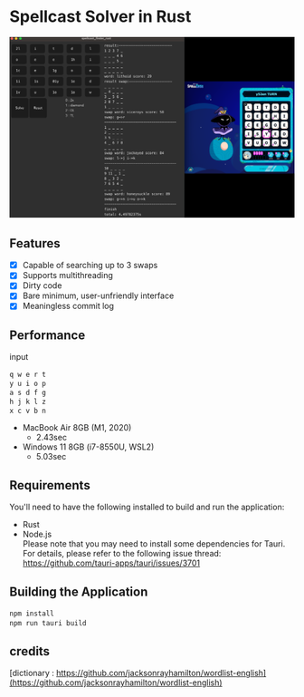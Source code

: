 # Spellcast Solver in Rust
![screenshot.png](screenshot.png)

## Features
- [x] Capable of searching up to 3 swaps
- [x] Supports multithreading
- [x] Dirty code
- [x] Bare minimum, user-unfriendly interface
- [x] Meaningless commit log

## Performance
input
```
q w e r t 
y u i o p 
a s d f g 
h j k l z 
x c v b n 
```

- MacBook Air 8GB (M1, 2020)
  - 2.43sec
- Windows 11 8GB (i7-8550U, WSL2)
  - 5.03sec

## Requirements
You'll need to have the following installed to build and run the application:
- Rust
- Node.js  
Please note that you may need to install some dependencies for Tauri. For details, please refer to the following issue thread: https://github.com/tauri-apps/tauri/issues/3701

## Building the Application
```bash
npm install
npm run tauri build
```

## credits
[dictionary : https://github.com/jacksonrayhamilton/wordlist-english](https://github.com/jacksonrayhamilton/wordlist-english)